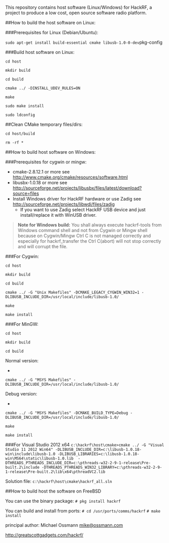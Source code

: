 This repository contains host software (Linux/Windows) for HackRF, a project to
produce a low cost, open source software radio platform.

##How to build the host software on Linux:

###Prerequisites for Linux (Debian/Ubuntu):

`sudo apt-get install build-essential cmake libusb-1.0-0-dev`pkg-config

###Build host software on Linux:

`cd host`

`mkdir build`

`cd build`

`cmake ../ -DINSTALL_UDEV_RULES=ON`

`make`

`sudo make install`

`sudo ldconfig`

##Clean CMake temporary files/dirs:

`cd host/build`

`rm -rf *`

##How to build host software on Windows:

###Prerequisites for cygwin or mingw:

* cmake-2.8.12.1 or more see http://www.cmake.org/cmake/resources/software.html
* libusbx-1.0.18 or more see http://sourceforge.net/projects/libusbx/files/latest/download?source=files
* Install Windows driver for HackRF hardware or use Zadig see http://sourceforge.net/projects/libwdi/files/zadig
  - If you want to use Zadig  select HackRF USB device and just install/replace it with WinUSB driver.

>**Note for Windows build:**
 You shall always execute hackrf-tools from Windows command shell and not from Cygwin or Mingw shell because on Cygwin/Mingw
 Ctrl C is not managed correctly and especially for hackrf_transfer the Ctrl C(abort) will not stop correctly and will corrupt the file.

###For Cygwin:

`cd host`

`mkdir build`

`cd build`

`cmake ../ -G "Unix Makefiles" -DCMAKE_LEGACY_CYGWIN_WIN32=1 -DLIBUSB_INCLUDE_DIR=/usr/local/include/libusb-1.0/`

`make`

`make install`


###For MinGW:

`cd host`

`mkdir build`

`cd build`

Normal version:

* 
`cmake ../ -G "MSYS Makefiles" -DLIBUSB_INCLUDE_DIR=/usr/local/include/libusb-1.0/`

Debug version:

* 
`cmake ../ -G "MSYS Makefiles" -DCMAKE_BUILD_TYPE=Debug -DLIBUSB_INCLUDE_DIR=/usr/local/include/libusb-1.0/`

`make`

`make install`

###For Visual Studio 2012 x64
`c:\hackrf\host\cmake>cmake ../ -G "Visual Studio 11 2012 Win64" -DLIBUSB_INCLUDE_DIR=c:\libusb-1.0.18-win\include\libusb-1.0 -DLIBUSB_LIBRARIES=c:\libusb-1.0.18-win\MS64\static\libusb-1.0.lib  -DTHREADS_PTHREADS_INCLUDE_DIR=c:\pthreads-w32-2-9-1-release\Pre-built.2\include -DTHREADS_PTHREADS_WIN32_LIBRARY=c:\pthreads-w32-2-9-1-release\Pre-built.2\lib\x64\pthreadVC2.lib`

Solution file: `c:\hackrf\host\cmake\hackrf_all.sln`

##How to build host the software on FreeBSD

You can use the binary package:
`# pkg install hackrf`

You can build and install from ports:
`# cd /usr/ports/comms/hackrf`
`# make install`


principal author: Michael Ossmann <mike@ossmann.com>

http://greatscottgadgets.com/hackrf/
